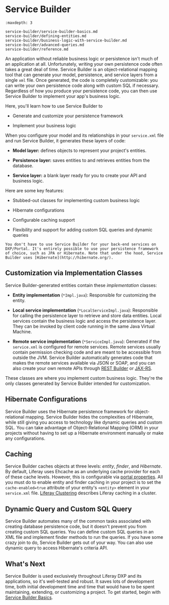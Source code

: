 # Service Builder

```{toctree}
:maxdepth: 3

service-builder/service-builder-basics.md
service-builder/defining-entities.md
service-builder/business-logic-with-service-builder.md
service-builder/advanced-queries.md
service-builder/reference.md
```

An application without reliable business logic or persistence isn't much of an application at all. Unfortunately, writing your own persistence code often takes a great deal of time. Service Builder is an object-relational mapping tool that can generate your model, persistence, and service layers from a single `xml` file. Once generated, the code is completely customizable: you can write your own persistence code along with custom SQL if necessary. Regardless of how you produce your persistence code, you can then use Service Builder to implement your app's business logic. 

Here, you'll learn how to use Service Builder to

* Generate and customize your persistence framework

* Implement your business logic

When you configure your model and its relationships in your `service.xml` file and run Service Builder, it generates these layers of code: 

* **Model layer:** defines objects to represent your project's entities. 

* **Persistence layer:** saves entities to and retrieves entities from the database. 

* **Service layer:** a blank layer ready for you to create your API and business logic. 

Here are some key features: 

* Stubbed-out classes for implementing custom business logic 

* Hibernate configurations 

* Configurable caching support 

* Flexibility and support for adding custom SQL queries and dynamic queries 

```{note}
You don't have to use Service Builder for your back-end services on DXP/Portal. It's entirely possible to use your persistence framework of choice, such as JPA or Hibernate. Note that under the hood, Service Builder uses [Hibernate](http://hibernate.org/). 
```

## Customization via Implementation Classes

Service Builder-generated entities contain these *implementation* classes: 

* **Entity implementation** (`*Impl.java`): Responsible for customizing  the entity. 

* **Local service implementation** (`*LocalServiceImpl.java`): Responsible for calling the persistence layer to retrieve and store data entities. Local services contain the business logic and access the persistence layer. They can be invoked by client code running in the same Java Virtual Machine. 

* **Remote service implementation** (`*ServiceImpl.java`): Generated if the `service.xml` is configured for remote services. Remote services usually contain permission checking code and are meant to be accessible from outside the JVM. Service Builder automatically generates code that makes the remote services available via JSON or SOAP, and you can also create your own remote APIs through [REST Builder](../../headless-delivery/apis-with-rest-builder/producing-apis-with-rest-builder.md)  or [JAX-RS](https://help.liferay.com/hc/en-us/articles/360031902292-JAX-RS). 

These classes are where you implement custom business logic. They're the only classes generated by Service Builder intended for customization. 

## Hibernate Configurations 

Service Builder uses the Hibernate persistence framework for object-relational mapping. Service Builder hides the complexities of Hibernate, while still giving you access to technology like dynamic queries and custom SQL. You can take advantage of Object-Relational Mapping (ORM) in your projects without having to set up a Hibernate environment manually or make any configurations. 

## Caching 

Service Builder caches objects at three levels: *entity*, *finder*, and *Hibernate*. By default, Liferay uses Ehcache as an underlying cache provider for each of these cache levels. However, this is configurable via [portal properties](../../installation-and-upgrades/reference/portal-properties.md). All you must do to enable entity and finder caching in your project is to set the `cache-enabled=true` attribute of your entity's `<entity>` element in your `service.xml` file. [Liferay Clustering](../../installation-and-upgrades/setting-up-liferay/clustering-for-high-availability.md) describes Liferay caching in a cluster. 

## Dynamic Query and Custom SQL Query

Service Builder automates many of the common tasks associated with creating database persistence code, but it doesn't prevent you from creating custom SQL queries. You can define custom SQL queries in an XML file and implement finder methods to run the queries. If you have some crazy join to do, Service Builder gets out of your way. You can also use dynamic query to access Hibernate's criteria API.

## What's Next

Service Builder is used exclusively throughout Liferay DXP and its applications, so it's well-tested and robust. It saves lots of development time, both initial development time and time that would have to be spent maintaining, extending, or customizing a project. To get started, begin with [Service Builder Basics](./service-builder/service-builder-basics.md).
